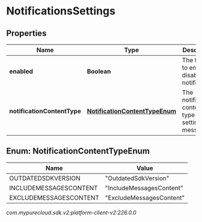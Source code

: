 # NotificationsSettings


## Properties

| Name | Type | Description | Notes |
| ------------ | ------------- | ------------- | ------------- |
| **enabled** | **Boolean** | The toggle to enable or disable notifications |  [optional] |
| **notificationContentType** | [**NotificationContentTypeEnum**](#Enum--NotificationContentTypeEnum) | The notification content type settings for messenger |  [optional] |


## Enum: NotificationContentTypeEnum

| Name | Value |
| ---- | ----- |
| OUTDATEDSDKVERSION | &quot;OutdatedSdkVersion&quot; | 
| INCLUDEMESSAGESCONTENT | &quot;IncludeMessagesContent&quot; | 
| EXCLUDEMESSAGESCONTENT | &quot;ExcludeMessagesContent&quot; | 




_com.mypurecloud.sdk.v2:platform-client-v2:226.0.0_
